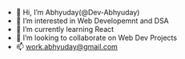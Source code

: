 - 👋 Hi, I’m Abhyuday(@Dev-Abhyuday)
- 👀 I’m interested in Web Developemnt and DSA
- 🌱 I’m currently learning React
- 💞️ I’m looking to collaborate on Web Dev Projects
- 📫 work.abhyuday@gmail.com

<!---
Dev-Abhyuday/Dev-Abhyuday is a ✨ special ✨ repository because its `README.md` (this file) appears on your GitHub profile.
You can click the Preview link to take a look at your changes.
--->
